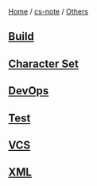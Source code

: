 [Home](https://mengxianbin.github.io) /
[cs-note](https://mengxianbin.github.io/cs-note/content) /
[Others](https://mengxianbin.github.io/cs-note/content/Others)

## [Build](https://mengxianbin.github.io/cs-note/content/Others/Build/)

## [Character Set](https://mengxianbin.github.io/cs-note/content/Others/Character%20Set/)

## [DevOps](https://mengxianbin.github.io/cs-note/content/Others/DevOps/)

## [Test](https://mengxianbin.github.io/cs-note/content/Others/Test/)

## [VCS](https://mengxianbin.github.io/cs-note/content/Others/VCS/)

## [XML](https://mengxianbin.github.io/cs-note/content/Others/XML/)
